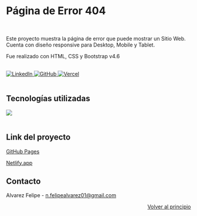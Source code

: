 <a name="readme-top"></a>

# Página de Error 404

<br />

<p>Este proyecto muestra la página de error que puede mostrar un Sitio Web. Cuenta con diseño responsive para Desktop, Mobile y Tablet.</p>
<p>Fue realizado con HTML, CSS y Bootstrap v4.6</p>

<br />

<a href="https://www.linkedin.com/in/nfelipealvarez/" target="_blank">
    <img src="https://img.shields.io/badge/LinkedIn-0077B5?style=for-the-badge&logo=linkedin&logoColor=white" alt="LinkedIn"/>
  </a>
  <a href="https://github.com/alvarezfelipedev" target="_blank">
    <img src="https://img.shields.io/badge/GitHub-F4D03F?style=for-the-badge&logo=github&logoColor=white" alt="GitHub"/>
  </a> 
  <a href="https://pagenotfound-error404.netlify.app/" target="_blank">
    <img src="https://img.shields.io/badge/Netlify-00C7B7?style=for-the-badge&logo=netlify&logoColor=white" alt="Vercel"/>
  </a>

<br />
<br />

## Tecnologías utilizadas

<a href="https://skillicons.dev">
    <img src="https://skillicons.dev/icons?i=html,css,bootstrap,git" />
</a>
 
<br />
<br />

## Link del proyecto

[GitHub Pages](https://alvarezfelipedev.github.io/error-404/)

[Netlify.app](https://pagenotfound-error404.netlify.app/)


## Contacto

Alvarez Felipe - n.felipealvarez01@gmail.com


<p align="right"><a href="#readme-top">Volver al principio</a></p>
